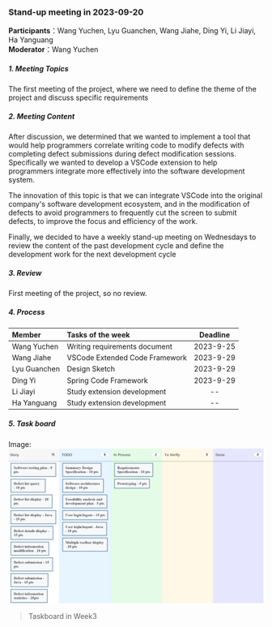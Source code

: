 ### Stand-up meeting in 2023-09-20

**Participants**：Wang Yuchen, Lyu Guanchen, Wang Jiahe, Ding Yi, Li Jiayi, Ha Yanguang  
**Moderator**：Wang Yuchen

##### 1. Meeting Topics

The first meeting of the project, where we need to define the theme of the project and discuss specific requirements

##### 2. Meeting Content

After discussion, we determined that we wanted to implement a tool that would help programmers correlate writing code to modify defects with completing defect submissions during defect modification sessions.
Specifically we wanted to develop a VSCode extension to help programmers integrate more effectively into the software development system.  
  
The innovation of this topic is that we can integrate VSCode into the original company's software development ecosystem, and in the modification of defects to avoid programmers to frequently cut the screen to submit defects, to improve the focus and efficiency of the work.

Finally, we decided to have a weekly stand-up meeting on Wednesdays to review the content of the past development cycle and define the development work for the next development cycle  

##### 3. Review

First meeting of the project, so no review.

##### 4. Process

| Member       | Tasks of the week              | Deadline  |
|:-------------|:-------------------------------|:---------:|
| Wang Yuchen  | Writing requirements document  | 2023-9-25 |
| Wang Jiahe   | VSCode Extended Code Framework | 2023-9-29 |
| Lyu Guanchen | Design Sketch                  | 2023-9-29 |
| Ding Yi      | Spring Code Framework          | 2023-9-29 |
| Li Jiayi     | Study extension development    |    --     |
| Ha Yanguang  | Study extension development    |    --     |

##### 5. Task board
Image:
![avatar](https://github.com/Chen30lv/Project-Defect-Manage-Tool/blob/main/Stand-up%20meetings/IMG/TaskBoard_week_3.png)

> Taskboard in Week3
